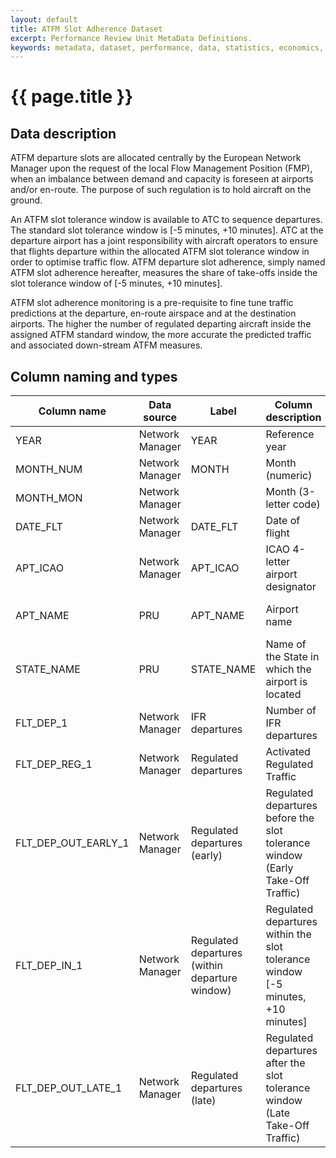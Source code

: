 ```yaml
---
layout: default
title: ATFM Slot Adherence Dataset
excerpt: Performance Review Unit MetaData Definitions.
keywords: metadata, dataset, performance, data, statistics, economics, air transport, flights, europe, cost efficiency
---
```

# {{ page.title }}

## Data description
<p>ATFM departure slots are allocated centrally by the European Network Manager upon the request of the local Flow Management Position (FMP), when an imbalance between demand and capacity is foreseen at airports and/or en-route. The purpose of such regulation is to hold aircraft on the ground. </p>
<p>An ATFM slot tolerance window is available to ATC to sequence departures. The standard slot tolerance window is [-5 minutes, +10 minutes]. ATC at the departure airport has a joint responsibility with aircraft operators to ensure that flights departure within the allocated ATFM slot tolerance window in order to optimise traffic flow. ATFM departure slot adherence, simply named ATFM slot adherence hereafter, measures the share of take-offs inside the slot tolerance window of [-5 minutes, +10 minutes].</p>
<p>ATFM slot adherence monitoring is a pre-requisite to fine tune traffic predictions at the departure, en-route airspace and at the destination airports. The higher the number of regulated departing aircraft inside the assigned ATFM standard window, the more accurate the predicted traffic and associated down-stream ATFM measures.</p>

## Column naming and types

| Column name         | Data source     | Label                                          | Column description                                                              | Example                  |
|---------------------|-----------------|------------------------------------------------|---------------------------------------------------------------------------------|--------------------------|
| YEAR                | Network Manager | YEAR                                           | Reference year                                                                  | 2015                     |
| MONTH_NUM           | Network Manager | MONTH                                          | Month (numeric)                                                                 | 5                        |
| MONTH_MON           | Network Manager |                                                | Month (3-letter code)                                                           | MAY                      |
| DATE_FLT            | Network Manager | DATE_FLT                                       | Date of flight                                                                  | 31/05/2015               |
| APT_ICAO            | Network Manager | APT_ICAO                                       | ICAO 4-letter airport designator                                                | LFPG                     |
| APT_NAME            | PRU             | APT_NAME                                       | Airport name                                                                    | Paris/ Charles de Gaulle |
| STATE_NAME          | PRU             | STATE_NAME                                     | Name of the State in which the airport is located                               | France                   |
| FLT_DEP_1           | Network Manager | IFR departures                                 | Number of IFR departures                                                        | 670                      |
| FLT_DEP_REG_1       | Network Manager | Regulated departures                           | Activated Regulated Traffic                                                     | 155                      |
| FLT_DEP_OUT_EARLY_1 | Network Manager | Regulated departures (early)                   | Regulated departures before the slot tolerance window (Early Take-Off Traffic)  | 7                        |
| FLT_DEP_IN_1        | Network Manager | Regulated departures (within departure window) | Regulated departures within the slot tolerance window [-5 minutes, +10 minutes] | 140                      |
| FLT_DEP_OUT_LATE_1  | Network Manager | Regulated departures (late)                    | Regulated departures after the slot tolerance window (Late Take-Off Traffic)    | 8                        |                               | 0          |
